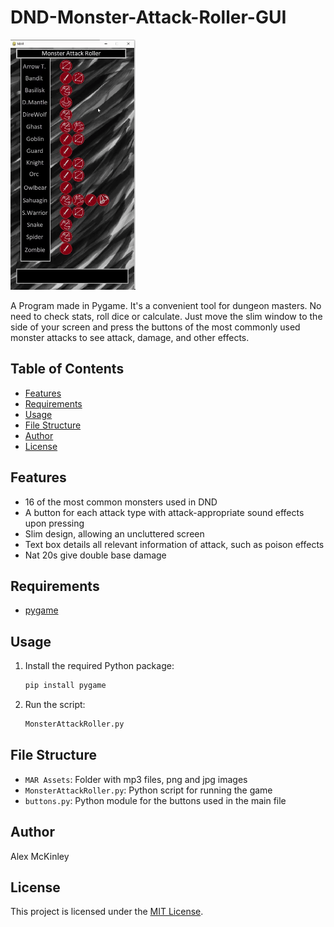 # DND-Monster-Attack-Roller-GUI

<img src="MAR%20Assets/Other/preview.gif" width="200" height="400">

A Program made in Pygame. It's a convenient tool for dungeon masters. No need to check stats, roll dice or calculate. Just move the slim window to the side of your screen and press the buttons of the most commonly used monster attacks to see attack, damage, and other effects.

## Table of Contents
- [Features](#features)
- [Requirements](#requirements)
- [Usage](#usage)
- [File Structure](#file-structure)
- [Author](#author)
- [License](#license)

## Features
- 16 of the most common monsters used in DND
- A button for each attack type with attack-appropriate sound effects upon pressing
- Slim design, allowing an uncluttered screen
- Text box details all relevant information of attack, such as poison effects
- Nat 20s give double base damage

## Requirements
- [pygame](https://pypi.org/project/pygame/)

## Usage
1. Install the required Python package:

   ```bash
   pip install pygame
   ```

2. Run the script:

   ```bash
   MonsterAttackRoller.py
   ```

## File Structure
- `MAR Assets`: Folder with mp3 files, png and jpg images
- `MonsterAttackRoller.py`: Python script for running the game
- `buttons.py`: Python module for the buttons used in the main file

## Author
Alex McKinley

## License
This project is licensed under the [MIT License](LICENSE).
